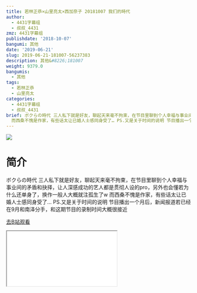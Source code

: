 ```yaml
---
title: 若林正恭×山里亮太×西加奈子 20181007 我们的時代
author:
  - 4431字幕组
  - 叔叔_4431
zmz: 4431字幕组
publishdate: '2018-10-07'
bangumi: 其他
date: '2019-06-21'
slug: 2019-06-21-181007-56237383
description: 其他&#8226;181007
weight: 9379.0
bangumis:
  - 其他
tags:
  - 若林正恭
  - 山里亮太
categories:
  - 4431字幕组
  - 叔叔_4431
brief: ボクらの時代 三人私下就是好友，聊起天来毫不拘束，在节目里聊到个人幸福与事业间的矛盾和抉择，让人深感成功的艺人都是贯彻人设的pro，另外也会懂若为什么还单身了，换作一般人大概就注孤生了w
  而西桑不愧是作家，有些话太让已婚人士感同身受了… PS.又是关于时间的说明 节目播出一个月后，新闻报道若已经在9月和南泽分手，和这期节目的录制时间大概很接近
---
```

![](https://raw.githubusercontent.com/tcgriffith/owaraisite/master/static/tmpimg/2364aa3d1426bbee273c95d0122270cd54240417.jpg.480.jpg)
# 简介  
ボクらの時代
三人私下就是好友，聊起天来毫不拘束，在节目里聊到个人幸福与事业间的矛盾和抉择，让人深感成功的艺人都是贯彻人设的pro，另外也会懂若为什么还单身了，换作一般人大概就注孤生了w 而西桑不愧是作家，有些话太让已婚人士感同身受了…
PS.又是关于时间的说明
节目播出一个月后，新闻报道若已经在9月和南泽分手，和这期节目的录制时间大概很接近  

[去B站观看](https://www.bilibili.com/video/av56237383/)
<div class ="resp-container"><iframe class="testiframe" src="//player.bilibili.com/player.html?aid=56237383"", scrolling="no", allowfullscreen="true" > </iframe></div> 
